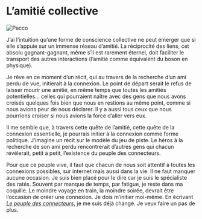 # L’amitié collective



![Pacco](http://blog.tcrouzet.comhttps://tcrouzet.com/images_tc/20070912pacco.jpg)

J’ai l’intuition qu’une forme de conscience collective ne peut émerger que si elle s’appuie sur un immense réseau d’amitié. La réciprocité des liens, cet absolu gagnant-gagnant, même s’il est rarement éternel, doit faciliter le transport des autres interactions (l’amitié comme équivalent du boson en physique).

Je rêve en ce moment d’un récit, qui au travers de la recherche d’un ami perdu de vue, initierait à la connexion. Le point de départ serait le refus de laisser mourir une amitié, en même temps que toutes les amitiés potentielles… celles qui pourraient naître avec des gens que nous avons croisés quelques fois bien que nous en restions au même point, comme si nous avions peur de nous déclarer. Il y a aussi tous ceux que nous pourrions croiser si nous avions la force d’aller vers eux.

Il me semble que, à travers cette quête de l’amitié, cette quête de la connexion essentielle, je pourrais initier à la connexion comme forme politique. J’imagine un récit sur le modèle du jeu de piste. Le héros à la recherche de son ami perdu rencontrerait d’autres gens qui chacun révélerait, petit à petit, l’existence du peuple des connecteurs.

Pour que ce peuple vive, il faut que chacun de nous soit attentif à toutes les connexions possibles, sur internet mais aussi dans la vie. Il ne faut manquer aucune occasion. Je suis bien placé pour le dire car je suis le spécialiste des ratés. Souvent par manque de temps, par fatigue, je reste dans ma coquille. Le moindre voyage en train, la moindre soirée, devrait être l’occasion de créer une connexion. Je dois m’initier moi-même. En écrivant [*Le peuple des connecteurs*](http://blog.tcrouzet.com/le-peuple-des-connecteurs/), je me suis déjà changé. Je veux faire un pas de plus.